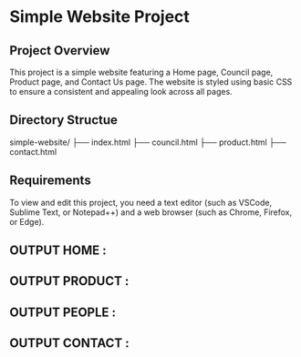 # Simple Website Project
## Project Overview
This project is a simple website featuring a Home page, Council page, Product page, and Contact Us page. The website is styled using basic CSS to ensure a consistent and appealing look across all pages.

## Directory Structue
simple-website/
├── index.html
├── council.html
├── product.html
├── contact.html

## Requirements
To view and edit this project, you need a text editor (such as VSCode, Sublime Text, or Notepad++) and a web browser (such as Chrome, Firefox, or Edge).

## OUTPUT HOME :

## OUTPUT PRODUCT :

## OUTPUT PEOPLE :

## OUTPUT CONTACT :
